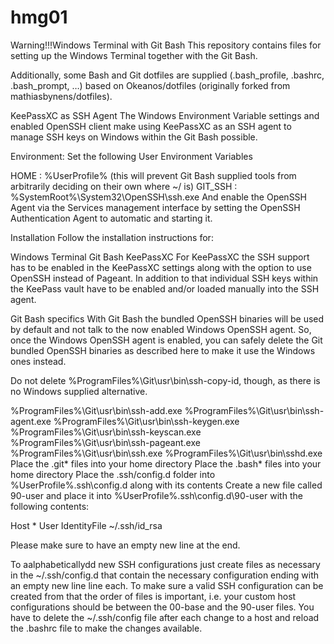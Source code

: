 # hmg01
Warning!!!Windows Terminal with Git Bash
This repository contains files for setting up the Windows Terminal together with the Git Bash.

Additionally, some Bash and Git dotfiles are supplied (.bash_profile, .bashrc, .bash_prompt, …) based on Okeanos/dotfiles (originally forked from mathiasbynens/dotfiles).

KeePassXC as SSH Agent
The Windows Environment Variable settings and enabled OpenSSH client make using KeePassXC as an SSH agent to manage SSH keys on Windows within the Git Bash possible.

Environment:
Set the following User Environment Variables

HOME : %UserProfile% (this will prevent Git Bash supplied tools from arbitrarily deciding on their own where ~/ is)
GIT_SSH : %SystemRoot%\System32\OpenSSH\ssh.exe
And enable the OpenSSH Agent via the Services management interface by setting the OpenSSH Authentication Agent to automatic and starting it.

Installation
Follow the installation instructions for:

Windows Terminal
Git Bash
KeePassXC
For KeePassXC the SSH support has to be enabled in the KeePassXC settings along with the option to use OpenSSH instead of Pageant. In addition to that individual SSH keys within the KeePass vault have to be enabled and/or loaded manually into the SSH agent.

Git Bash specifics
With Git Bash the bundled OpenSSH binaries will be used by default and not talk to the now enabled Windows OpenSSH agent. So, once the Windows OpenSSH agent is enabled, you can safely delete the Git bundled OpenSSH binaries as described here to make it use the Windows ones instead.

Do not delete %ProgramFiles%\Git\usr\bin\ssh-copy-id, though, as there is no Windows supplied alternative.

%ProgramFiles%\Git\usr\bin\ssh-add.exe
%ProgramFiles%\Git\usr\bin\ssh-agent.exe
%ProgramFiles%\Git\usr\bin\ssh-keygen.exe
%ProgramFiles%\Git\usr\bin\ssh-keyscan.exe
%ProgramFiles%\Git\usr\bin\ssh-pageant.exe
%ProgramFiles%\Git\usr\bin\ssh.exe
%ProgramFiles%\Git\usr\bin\sshd.exe
Place the .git* files into your home directory
Place the .bash* files into your home directory
Place the .ssh/config.d folder into %UserProfile%\.ssh\config.d along with its contents
Create a new file called 90-user and place it into %UserProfile%\.ssh\config.d\90-user with the following contents:

Host *
	User <your account>
	IdentityFile ~/.ssh/id_rsa

Please make sure to have an empty new line at the end.

To aalphabeticallydd new SSH configurations just create files as necessary in the ~/.ssh/config.d that contain the necessary configuration ending with an empty new line line each. To make sure a valid SSH configuration can be created from that the order of files is important, i.e. your custom host configurations should be  between the 00-base and the 90-user files. You have to delete the ~/.ssh/config file after each change to a host and reload the .bashrc file to make the changes available.
